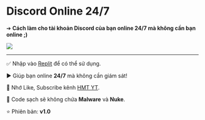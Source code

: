 # Discord Online 24/7
➔ **Cách làm cho tài khoản Discord của bạn online 24/7 mà không cần bạn online ;)**

<img src="https://raw.githubusercontent.com/HMT2008/Discord-Online-24-7/main/image.png"/>

---
✅ Nhập vào [Replit](https://replit.com) để có thể sử dụng.

▶️ Giúp bạn online **24/7** mà không cần giám sát!

🔔 Nhớ Like, Subscribe kênh [HMT YT](https://www.youtube.com/channel/UCkAI9_OVMYeexK_gk2HgZZg).

💾 Code sạch sẽ không chứa **Malware** và **Nuke**.

⭐ Phiên bản: **v1.0**
